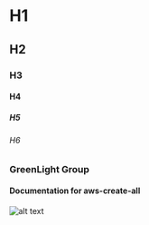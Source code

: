 # H1
## H2
### H3
#### H4
##### H5
###### H6
### GreenLight Group
#### Documentation for aws-create-all

![alt text](https://assets.website-files.com/5ebcb9396faf10d8f7644479/5ed6a066891af295a039860f_GLGLogolrg-p-500.png "GreenLight Logo")
